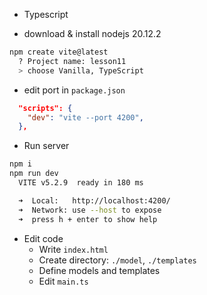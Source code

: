 
- Typescript

- download  & install nodejs 20.12.2

```sh
npm create vite@latest
  ? Project name: lesson11
  > choose Vanilla, TypeScript
```

- edit port in `package.json`

```json
  "scripts": {
    "dev": "vite --port 4200",
  },
```

- Run server

```sh
npm i
npm run dev
  VITE v5.2.9  ready in 180 ms

  ➜  Local:   http://localhost:4200/
  ➜  Network: use --host to expose
  ➜  press h + enter to show help
```

- Edit code
  - Write `index.html`
  - Create directory: `./model`, `./templates`
  - Define models and templates
  - Edit `main.ts`

